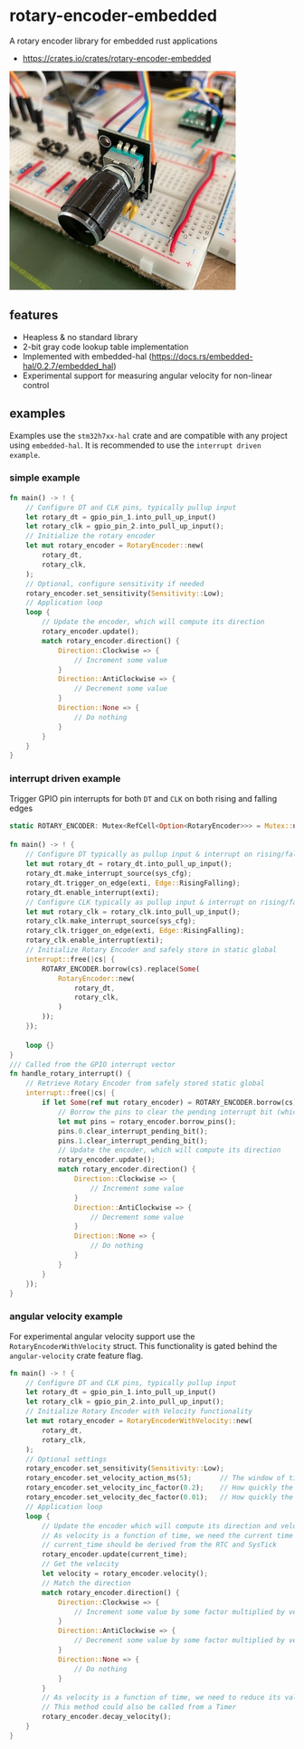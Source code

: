 # rotary-encoder-embedded

A rotary encoder library for embedded rust applications

- https://crates.io/crates/rotary-encoder-embedded

![rotary encoder](https://github.com/ostenning/images/blob/main/rotary-encoder.jpg?raw=true)

## features

- Heapless & no standard library
- 2-bit gray code lookup table implementation
- Implemented with embedded-hal (https://docs.rs/embedded-hal/0.2.7/embedded_hal)
- Experimental support for measuring angular velocity for non-linear control

## examples

Examples use the `stm32h7xx-hal` crate and are compatible with any project using `embedded-hal`. 
It is recommended to use the `interrupt driven example`.

### simple example

```rust
fn main() -> ! {
    // Configure DT and CLK pins, typically pullup input
    let rotary_dt = gpio_pin_1.into_pull_up_input()
    let rotary_clk = gpio_pin_2.into_pull_up_input();
    // Initialize the rotary encoder
    let mut rotary_encoder = RotaryEncoder::new(
        rotary_dt,
        rotary_clk,
    );
    // Optional, configure sensitivity if needed
    rotary_encoder.set_sensitivity(Sensitivity::Low);
    // Application loop
    loop {
        // Update the encoder, which will compute its direction
        rotary_encoder.update();
        match rotary_encoder.direction() {
            Direction::Clockwise => {
                // Increment some value
            }
            Direction::AntiClockwise => {
                // Decrement some value
            }
            Direction::None => {
                // Do nothing
            }
        }
    }
}
```

### interrupt driven example

Trigger GPIO pin interrupts for both `DT` and `CLK` on both rising and falling edges

```rust
static ROTARY_ENCODER: Mutex<RefCell<Option<RotaryEncoder>>> = Mutex::new(RefCell::new(None));

fn main() -> ! {
    // Configure DT typically as pullup input & interrupt on rising/falling edges
    let mut rotary_dt = rotary_dt.into_pull_up_input();
    rotary_dt.make_interrupt_source(sys_cfg);
    rotary_dt.trigger_on_edge(exti, Edge::RisingFalling);
    rotary_dt.enable_interrupt(exti);
    // Configure CLK typically as pullup input & interrupt on rising/falling edges
    let mut rotary_clk = rotary_clk.into_pull_up_input();
    rotary_clk.make_interrupt_source(sys_cfg);
    rotary_clk.trigger_on_edge(exti, Edge::RisingFalling);
    rotary_clk.enable_interrupt(exti);
    // Initialize Rotary Encoder and safely store in static global
    interrupt::free(|cs| {
        ROTARY_ENCODER.borrow(cs).replace(Some(
            RotaryEncoder::new(
                rotary_dt,
                rotary_clk,
            )
        ));
    });

    loop {}
}
/// Called from the GPIO interrupt vector
fn handle_rotary_interrupt() {
    // Retrieve Rotary Encoder from safely stored static global
    interrupt::free(|cs| {
        if let Some(ref mut rotary_encoder) = ROTARY_ENCODER.borrow(cs).borrow_mut().deref_mut() {
            // Borrow the pins to clear the pending interrupt bit (which varies depending on HAL)
            let mut pins = rotary_encoder.borrow_pins();
            pins.0.clear_interrupt_pending_bit();
            pins.1.clear_interrupt_pending_bit();
            // Update the encoder, which will compute its direction
            rotary_encoder.update();
            match rotary_encoder.direction() {
                Direction::Clockwise => {
                    // Increment some value
                }
                Direction::AntiClockwise => {
                    // Decrement some value
                }
                Direction::None => {
                    // Do nothing
                }
            }
        }
    });
}
```

### angular velocity example

For experimental angular velocity support use the `RotaryEncoderWithVelocity` struct. This functionality is gated behind the `angular-velocity` crate feature flag.

```rust
fn main() -> ! {
    // Configure DT and CLK pins, typically pullup input
    let rotary_dt = gpio_pin_1.into_pull_up_input()
    let rotary_clk = gpio_pin_2.into_pull_up_input();
    // Initialize Rotary Encoder with Velocity functionality
    let mut rotary_encoder = RotaryEncoderWithVelocity::new(
        rotary_dt,
        rotary_clk,
    );
    // Optional settings
    rotary_encoder.set_sensitivity(Sensitivity::Low);
    rotary_encoder.set_velocity_action_ms(5);       // The window of time that the velocity may increase
    rotary_encoder.set_velocity_inc_factor(0.2);    // How quickly the velocity increases over time
    rotary_encoder.set_velocity_dec_factor(0.01);   // How quickly the velocity decreases over time
    // Application loop
    loop {
        // Update the encoder which will compute its direction and velocity
        // As velocity is a function of time, we need the current time
        // current_time should be derived from the RTC and SysTick
        rotary_encoder.update(current_time);
        // Get the velocity
        let velocity = rotary_encoder.velocity();
        // Match the direction
        match rotary_encoder.direction() {
            Direction::Clockwise => {
                // Increment some value by some factor multiplied by velocity
            }
            Direction::AntiClockwise => {
                // Decrement some value by some factor multiplied by velocity
            }
            Direction::None => {
                // Do nothing
            }
        }
        // As velocity is a function of time, we need to reduce its value over time
        // This method could also be called from a Timer
        rotary_encoder.decay_velocity();
    }
}
```
